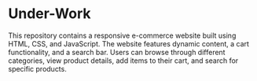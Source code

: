 # Under-Work
This repository contains a responsive e-commerce website built using HTML, CSS, and JavaScript. The website features dynamic content, a cart functionality, and a search bar. Users can browse through different categories, view product details, add items to their cart, and search for specific products.
